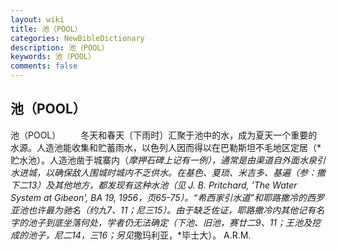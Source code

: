 ```yaml
---
layout: wiki
title: 池（POOL）
categories: NewBibleDictionary
description: 池（POOL）
keywords: 池（POOL）
comments: false
---
```


## 池（POOL）



池（POOL）
　　冬天和春天〔下雨时〕汇聚于池中的水，成为夏天一个重要的水源。人造池能收集和贮蓄雨水，以色列人因而得以在巴勒斯坦不毛地区定居（*贮水池）。人造池凿于城寨内（*摩押石碑上记有一例），通常是由渠道自外面水泉引水进城，以确保敌人围城时城内不乏供水。在基色、*夏琐、米吉多、基遍（参：撒下二13）及其他地方，都发现有这种水池（见 J. B. Pritchard, 'The
Water System at Gibeon', BA 19, 1956，页65-75）。“希西家引水道”和耶路撒冷的*西罗亚池也许最为驰名（约九7、11；尼三15）。由于缺乏佐证，耶路撒冷内其他记有名字的池子到底坐落何处，学者仍无法确定（下池、旧池，赛廿二9、11；王池及挖成的池子，尼二14，三16；另见*撒玛利亚，*毕士大）。
A.R.M.




